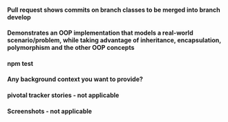 #### Pull request shows commits on branch classes  to be merged into branch develop

#### Demonstrates an OOP implementation that models a real-world scenario/problem, while taking advantage of inheritance, encapsulation, polymorphism and the other OOP concepts

#### npm test

#### Any background context you want to provide?

#### pivotal tracker stories - not applicable

#### Screenshots - not applicable